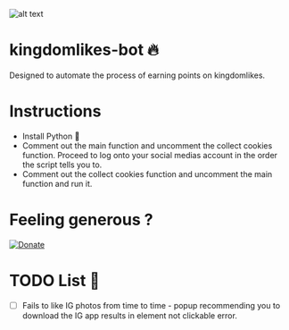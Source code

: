 ![alt text](https://kingdomlikes.com/images/KINGLIKE2sinpunto.png)

# kingdomlikes-bot :fire:
Designed to automate the process of earning points on kingdomlikes. 

# Instructions
- Install Python :snake:
- Comment out the main function and uncomment the collect cookies function. 
  Proceed to log onto your social medias account in the order the script tells you to.
- Comment out the collect cookies function and uncomment the main function and run it.

# Feeling generous ?
[![Donate](https://img.shields.io/badge/Donate-PayPal-green.svg)](https://www.paypal.com/cgi-bin/webscr?cmd=_donations&business=DFPZMAKFDBBPA&lc=US&item_name=Sebastian%20A%20B%20Nielsen&no_note=0&cn=Tilf%c3%b8j%20en%20besked%20til%20s%c3%a6lgeren%3a&no_shipping=2&currency_code=DKK&bn=PP%2dDonationsBF%3abtn_donateCC_LG%2egif%3aNonHosted)


# TODO List :closed_book:
- [ ] Fails to like IG photos from time to time - popup recommending you to download the IG app results in element not clickable error.
